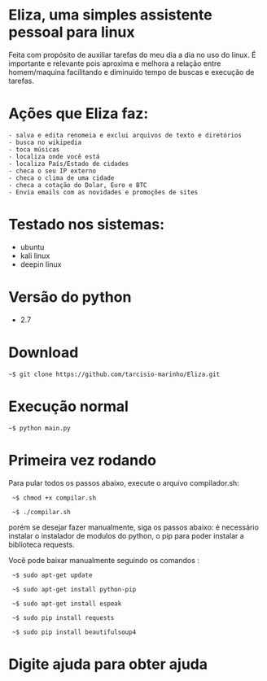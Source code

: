 # Eliza, uma simples assistente pessoal para linux 
Feita com propósito de auxiliar tarefas do meu dia a dia no uso do linux.
É importante e relevante pois aproxima e melhora a relação entre homem/maquina
facilitando e diminuido tempo de buscas e execução de tarefas.

# Ações que Eliza faz:
    - salva e edita renomeia e exclui arquivos de texto e diretórios
    - busca no wikipedia
    - toca músicas
    - localiza onde você está
    - localiza País/Estado de cidades
    - checa o seu IP externo
    - checa o clima de uma cidade
    - checa a cotação do Dolar, Euro e BTC
    - Envia emails com as novidades e promoções de sites
    
# Testado nos sistemas:
- ubuntu
- kali linux
- deepin linux

# Versão do python
- 2.7

# Download
    ~$ git clone https://github.com/tarcisio-marinho/Eliza.git

# Execução normal
    ~$ python main.py

# Primeira vez rodando
Para pular todos os passos abaixo, execute o arquivo compilador.sh:

     ~$ chmod +x compilar.sh

     ~$ ./compilar.sh

porém se desejar fazer manualmente, siga os passos abaixo:
é necessário instalar o instalador de modulos do python, o pip para poder instalar a biblioteca requests.

Você pode baixar manualmente seguindo os comandos :

     ~$ sudo apt-get update 

     ~$ sudo apt-get install python-pip

     ~$ sudo apt-get install espeak

     ~$ sudo pip install requests
     
     ~$ sudo pip install beautifulsoup4


# Digite ajuda para obter ajuda
